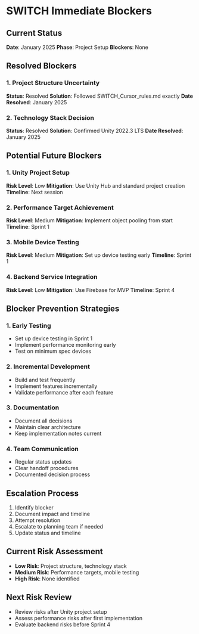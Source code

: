 # SWITCH Immediate Blockers

## Current Status
**Date**: January 2025
**Phase**: Project Setup
**Blockers**: None

## Resolved Blockers

### 1. Project Structure Uncertainty
**Status**: Resolved
**Solution**: Followed SWITCH_Cursor_rules.md exactly
**Date Resolved**: January 2025

### 2. Technology Stack Decision
**Status**: Resolved
**Solution**: Confirmed Unity 2022.3 LTS
**Date Resolved**: January 2025

## Potential Future Blockers

### 1. Unity Project Setup
**Risk Level**: Low
**Mitigation**: Use Unity Hub and standard project creation
**Timeline**: Next session

### 2. Performance Target Achievement
**Risk Level**: Medium
**Mitigation**: Implement object pooling from start
**Timeline**: Sprint 1

### 3. Mobile Device Testing
**Risk Level**: Medium
**Mitigation**: Set up device testing early
**Timeline**: Sprint 1

### 4. Backend Service Integration
**Risk Level**: Low
**Mitigation**: Use Firebase for MVP
**Timeline**: Sprint 4

## Blocker Prevention Strategies

### 1. Early Testing
- Set up device testing in Sprint 1
- Implement performance monitoring early
- Test on minimum spec devices

### 2. Incremental Development
- Build and test frequently
- Implement features incrementally
- Validate performance after each feature

### 3. Documentation
- Document all decisions
- Maintain clear architecture
- Keep implementation notes current

### 4. Team Communication
- Regular status updates
- Clear handoff procedures
- Documented decision process

## Escalation Process
1. Identify blocker
2. Document impact and timeline
3. Attempt resolution
4. Escalate to planning team if needed
5. Update status and timeline

## Current Risk Assessment
- **Low Risk**: Project structure, technology stack
- **Medium Risk**: Performance targets, mobile testing
- **High Risk**: None identified

## Next Risk Review
- Review risks after Unity project setup
- Assess performance risks after first implementation
- Evaluate backend risks before Sprint 4
